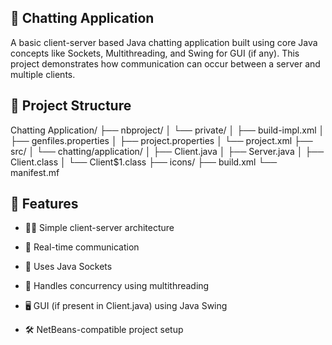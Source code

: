 ## 💬 Chatting Application
A basic client-server based Java chatting application built using core Java concepts like Sockets, Multithreading, and Swing for GUI (if any). This project demonstrates how communication can occur between a server and multiple clients.

## 📁 Project Structure

Chatting Application/
├── nbproject/
│ └── private/
│ ├── build-impl.xml
│ ├── genfiles.properties
│ ├── project.properties
│ └── project.xml
├── src/
│ └── chatting/application/
│ ├── Client.java
│ ├── Server.java
│ ├── Client.class
│ └── Client$1.class
├── icons/
├── build.xml
└── manifest.mf


## 📌 Features
- 🧑‍💻 Simple client-server architecture

- 🔁 Real-time communication

- 🎯 Uses Java Sockets

- 🧵 Handles concurrency using multithreading

- 🖥️ GUI (if present in Client.java) using Java Swing

- 🛠️ NetBeans-compatible project setup
